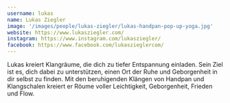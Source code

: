 ```yaml
---
username: lukas
name: Lukas Ziegler
image: '/images/people/lukas-ziegler/lukas-handpan-pop-up-yoga.jpg'
website: https://www.lukasziegler.com/
instagram: https://www.instagram.com/lukasziegler/
facebook: https://www.facebook.com/lukaszieglercom/
---
```


Lukas kreiert Klangräume, die dich zu tiefer Entspannung einladen. Sein Ziel ist es, dich dabei zu unterstützen, einen Ort der Ruhe und Geborgenheit in dir selbst zu finden. Mit den beruhigenden Klängen von Handpan und Klangschalen kreiert er Röume voller Leichtigkeit, Geborgenheit, Frieden und Flow.